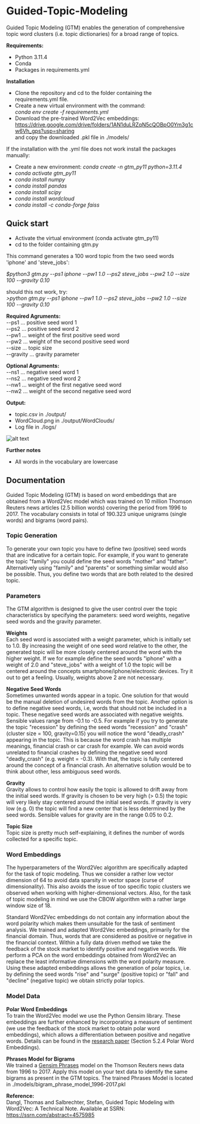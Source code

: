 # Guided-Topic-Modeling
Guided Topic Modeling (GTM) enables the generation of comprehensive topic word clusters (i.e. topic dictionaries) for a broad range of topics.

**Requirements:**  
* Python 3.11.4
* Conda
* Packages in requirements.yml

**Installation**  
* Clone the repository and cd to the folder containing the requirements.yml file.  
* Create a new virtual environment with the command:  
  *conda env create -f requirements.yml*
* Download the pre-trained Word2Vec embeddings:  
  https://drive.google.com/drive/folders/1AN1duLRZqN5cQOBpO0Ym3g1cw6Vh_gps?usp=sharing   
  and copy the downloaded .pkl file in ./models/

If the installation with the .yml file does not work install the packages manually:  
* Create a new environment: *conda create -n gtm_py11 python=3.11.4*    
* *conda activate gtm_py11*  
* *conda install numpy*  
* *conda install pandas*  
* *conda install scipy*  
* *conda install wordcloud*  
* *conda install -c conda-forge faiss*  

## Quick start
* Activate the virtual environment (conda activate gtm_py11)
* cd to the folder containing gtm.py

This command generates a 100 word topic from the two seed words 'iphone' and 'steve_jobs': 

*$python3 gtm.py --ps1 iphone --pw1 1.0 --ps2 steve_jobs --pw2 1.0 --size 100 --gravity 0.10*

should this not work, try:  
*>python gtm.py --ps1 iphone --pw1 1.0 --ps2 steve_jobs --pw2 1.0 --size 100 --gravity 0.10*

**Required Agruments:**  
--ps1      ... positive seed word 1  
--ps2      ... positive seed word 2  
--pw1      ... weight of the first positive seed word  
--pw2      ... weight of the second positive seed word  
--size     ... topic size  
--gravity  ... gravity parameter  

**Optional Agruments:**  
--ns1      ... negative seed word 1  
--ns2      ... negative seed word 2  
--nw1      ... weight of the first negative seed word  
--nw2      ... weight of the second negative seed word  

**Output:**  
* topic.csv in ./output/  
* WordCloud.png in ./output/WordClouds/  
* Log file in ./logs/  


![alt text]([https://github.com/quantista/Guided-Topic-Modeling/blob/main/output/Sample/topic_iphone_steve_jobs_15h_52m_01s.png?raw=true])


**Further notes**  
* All words in the vocabulary are lowercase



## Documentation

Guided Topic Modeling (GTM) is based on word embeddings that are obtained from a Word2Vec model which was trained on 10 million Thomson Reuters news articles (2.5 billion words) covering the period from 1996 to 2017. The vocabulary consists in total of 190.323 unique unigrams (single words) and bigrams (word pairs).

### Topic Generation

To generate your own topic you have to define two (positive) seed words that are indicative for a certain topic. For example, if you want to generate the topic "family" you could define the seed words "mother" and "father". Alternatively using "family" and "parents" or something similar would also be possible. Thus, you define two words that are both related to the desired topic.

### Parameters  

The GTM algorithm is designed to give the user control over the topic characteristics by specifying the parameters: seed word weights, negative seed words and the gravity parameter.  

**Weights**  
Each seed word is associated with a weight parameter, which is initially set to 1.0. By increasing the weight of one seed word relative to the other, the generated topic will be more closely centered around the word with the higher weight. If we for example define the seed words "iphone" with a weight of 2.0 and "steve_jobs" with a weight of 1.0 the topic will be centered around the concepts smartphone/iphone/electronic devices. Try it out to get a feeling. Usually, weights above 2 are not necessary.

**Negative Seed Words**  
Sometimes unwanted words appear in a topic. One solution for that would be the manual deletion of undesired words from the topic. Another option is to define negative seed words, i.e, words that should not be included in a topic. These negative seed words are associated with negative weights. Sensible values range from -0.1 to -0.5. For example if you try to generate the topic "recession" by defining the seed words "recession" and "crash" (cluster size = 100, gravity=0.15) you will notice the word "deadly_crash" appearing in the topic. This is because the word crash has multiple meanings, financial crash or car crash for example. We can avoid words unrelated to financial crashes by defining the negative seed word "deadly_crash" (e.g. weight = -0.3). With that, the topic is fully centered around the concept of a financial crash. An alternative solution would be to think about other, less ambiguous seed words.

**Gravity**  
Gravity allows to control how easily the topic is allowed to drift away from the initial seed words. If gravity is chosen to be very high (> 0.5) the topic will very likely stay centered around the initial seed words. If gravity is very low (e.g. 0) the topic will find a new center that is less determined by the seed words. Sensible values for gravity are in the range 0.05 to 0.2.

**Topic Size**  
Topic size is pretty much self-explaining, it defines the number of words collected for a specific topic.


### Word Embeddings

The hyperparameters of the Word2Vec algorithm are specifically adapted for the task of topic modeling. Thus we consider a rather low vector dimension of 64 to avoid data sparsity in vector space (curse of dimensionality). This also avoids the issue of too specific topic clusters we observed when working with higher-dimensional vectors. Also, for the task of topic modeling in mind we use the CBOW algorithm with a rather large window size of 18.

Standard Word2Vec embeddings do not contain any information about the word polarity which makes them unsuitable for the task of sentiment analysis. We trained and adapted Word2Vec embeddings, primarily for the financial domain. Thus, words that are considered as positive or negative in the financial context. Within a fully data driven method we take the feedback of the stock market to identify positive and negative words. We perform a PCA on the word embeddings obtained from Word2Vec an replace the least informative dimensions with the word polarity measure. Using these adapted embeddings allows the generation of polar topics, i.e. by defining the seed words "rise" and "surge" (positive topic) or "fall" and "decline" (negative topic) we obtain strictly polar topics.

### Model Data

**Polar Word Embeddings**  
To train the Word2Vec model we use the Python Gensim library. These embeddings are further enhanced by incorporating a measure of sentiment (we use the feedback of the stock market to obtain polar word embeddings), which allows a differentiation between positive and negative words. Details can be found in the <a target="_blank" href="https://ssrn.com/abstract=4575985">research paper</a> (Section 5.2.4 Polar Word Embeddings).

**Phrases Model for Bigrams**  
We trained a <a href="https://radimrehurek.com/gensim/models/phrases.html" target="_blank">Gensim Phrases</a> model on the Thomson Reuters news data from 1996 to 2017. Apply this model on your text data to identify the same bigrams as present in the GTM topics.
The trained Phrases Model is located in ./models/bigram_phrase_model_1996-2017.pkl

**Reference:**  
Dangl, Thomas and Salbrechter, Stefan, Guided Topic Modeling with Word2Vec: A Technical Note. Available at SSRN: <a target="_blank" href="https://ssrn.com/abstract=4575985">https://ssrn.com/abstract=4575985</a>
